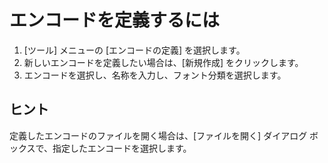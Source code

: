 # エンコードを定義するには

1. \[ツール\] メニューの \[エンコードの定義\] を選択します。
2. 新しいエンコードを定義したい場合は、\[新規作成\] をクリックします。
3. エンコードを選択し、名称を入力し、フォント分類を選択します。

## ヒント

定義したエンコードのファイルを開く場合は、\[ファイルを開く\] ダイアログ ボックスで、指定したエンコードを選択します。